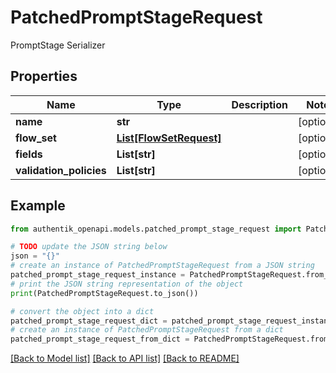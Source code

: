 # PatchedPromptStageRequest

PromptStage Serializer

## Properties

Name | Type | Description | Notes
------------ | ------------- | ------------- | -------------
**name** | **str** |  | [optional] 
**flow_set** | [**List[FlowSetRequest]**](FlowSetRequest.md) |  | [optional] 
**fields** | **List[str]** |  | [optional] 
**validation_policies** | **List[str]** |  | [optional] 

## Example

```python
from authentik_openapi.models.patched_prompt_stage_request import PatchedPromptStageRequest

# TODO update the JSON string below
json = "{}"
# create an instance of PatchedPromptStageRequest from a JSON string
patched_prompt_stage_request_instance = PatchedPromptStageRequest.from_json(json)
# print the JSON string representation of the object
print(PatchedPromptStageRequest.to_json())

# convert the object into a dict
patched_prompt_stage_request_dict = patched_prompt_stage_request_instance.to_dict()
# create an instance of PatchedPromptStageRequest from a dict
patched_prompt_stage_request_from_dict = PatchedPromptStageRequest.from_dict(patched_prompt_stage_request_dict)
```
[[Back to Model list]](../README.md#documentation-for-models) [[Back to API list]](../README.md#documentation-for-api-endpoints) [[Back to README]](../README.md)


